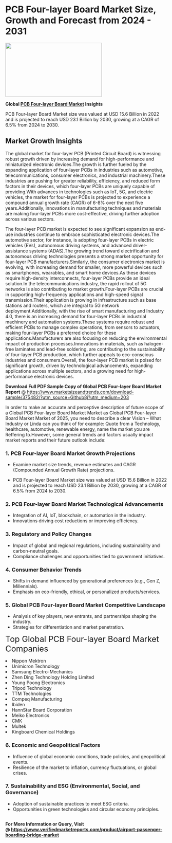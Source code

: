 <H1>PCB Four-layer Board Market Size, Growth and Forecast from 2024 - 2031</H1><img class="aligncenter size-medium wp-image-584254" src="https://thirdeyenews.in/wp-content/uploads/2024/09/Global-Market-Research-300x168.jpeg" alt="" width="300" height="168" /><p><strong>Global&nbsp;<a href="https://www.marketsizeandtrends.com/download-sample/375482/?utm_source=Github8j?utm_medium=203">PCB Four-layer Board Market</a> Insights</strong></p><p>PCB Four-layer Board Market size was valued at USD 15.6 Billion in 2022 and is projected to reach USD 23.1 Billion by 2030, growing at a CAGR of 6.5% from 2024 to 2030.</p><p><h2>Market Growth Insights</h2> <p>The global market for four-layer PCB (Printed Circuit Board) is witnessing robust growth driven by increasing demand for high-performance and miniaturized electronic devices.The growth is further fueled by the expanding application of four-layer PCBs in industries such as automotive, telecommunications, consumer electronics, and industrial machinery.These industries are pushing for greater reliability, efficiency, and reduced form factors in their devices, which four-layer PCBs are uniquely capable of providing.With advances in technologies such as IoT, 5G, and electric vehicles, the market for four-layer PCBs is projected to experience a compound annual growth rate (CAGR) of 6-8% over the next five years.Additionally, innovations in manufacturing techniques and materials are making four-layer PCBs more cost-effective, driving further adoption across various sectors.</p> <p>The four-layer PCB market is expected to see significant expansion as end-use industries continue to embrace sophisticated electronic devices.The automotive sector, for instance, is adopting four-layer PCBs in electric vehicles (EVs), autonomous driving systems, and advanced driver-assistance systems (ADAS).The growing trend toward electrification and autonomous driving technologies presents a strong market opportunity for four-layer PCB manufacturers.Similarly, the consumer electronics market is evolving, with increasing demand for smaller, more powerful devices such as smartphones, wearables, and smart home devices.As these devices require high-density interconnects, four-layer PCBs provide an ideal solution.In the telecommunications industry, the rapid rollout of 5G networks is also contributing to market growth.Four-layer PCBs are crucial in supporting high-frequency applications and high-speed signal transmission.Their application is growing in infrastructure such as base stations and routers, which are integral to 5G network deployment.Additionally, with the rise of smart manufacturing and Industry 4.0, there is an increasing demand for four-layer PCBs in industrial machinery and automation systems.These systems require robust and efficient PCBs to manage complex operations, from sensors to actuators, making four-layer PCBs a preferred choice for these applications.Manufacturers are also focusing on reducing the environmental impact of production processes.Innovations in materials, such as halogen-free laminates and lead-free soldering, are contributing to the sustainability of four-layer PCB production, which further appeals to eco-conscious industries and consumers.Overall, the four-layer PCB market is poised for significant growth, driven by technological advancements, expanding applications across multiple sectors, and a growing need for high-performance electronic devices.</p> <p><span class=""><strong>Download Full PDF Sample Copy of Global PCB Four-layer Board Market Report</strong> @ <a href="https://www.marketsizeandtrends.com/download-sample/375482/?utm_source=Github8j?utm_medium=203" target="_blank">https://www.marketsizeandtrends.com/download-sample/375482/?utm_source=Github8j?utm_medium=203</a></span></p><p>In order to make an accurate and perceptive description of future scope of a Global&nbsp;PCB Four-layer Board Market Market as Global&nbsp;PCB Four-layer Board Market Market of 2025, you need to describe a clear Vision &ndash; What Industry or Linda can you think of for example: Quote from a Technology, healthcare, automotive, renewable energy, name the market you are Reffering to.However, some general trends and factors usually impact market reports and their future outlook include:</p><h3>1.&nbsp;<strong>PCB Four-layer Board Market Growth Projections</strong></h3><ul><li>Examine market size trends, revenue estimates and CAGR (Compounded Annual Growth Rate) projections.</li><li><p>PCB Four-layer Board Market size was valued at USD 15.6 Billion in 2022 and is projected to reach USD 23.1 Billion by 2030, growing at a CAGR of 6.5% from 2024 to 2030.</p></li></ul><h3>2.&nbsp;<strong>PCB Four-layer Board Market Technological Advancements</strong></h3><ul><li>Integration of AI, IoT, blockchain, or automation in the industry.</li><li>Innovations driving cost reductions or improving efficiency.</li></ul><h3>3.&nbsp;<strong>Regulatory and Policy Changes</strong></h3><ul><li>Impact of global and regional regulations, including sustainability and carbon-neutral goals.</li><li>Compliance challenges and opportunities tied to government initiatives.</li></ul><h3>4.&nbsp;<strong>Consumer Behavior Trends</strong></h3><ul><li>Shifts in demand influenced by generational preferences (e.g., Gen Z, Millennials).</li><li>Emphasis on eco-friendly, ethical, or personalized products/services.</li></ul><h3>5.&nbsp;<strong>Global PCB Four-layer Board Market Competitive Landscape</strong></h3><ul><li>Analysis of key players, new entrants, and partnerships shaping the industry.</li><li>Strategies for differentiation and market penetration.</li></ul><p data-pm-slice="1 1 []"><span style="color: inherit; font-family: inherit; font-size: 25px;">Top Global PCB Four-layer Board Market Companies</span></p><div class="" data-test-id=""><p><li>Nippon Mektron</li><li> Unimicron Technology</li><li> Samsung Electro-Mechanics</li><li> Zhen Ding Technology Holding Limited</li><li> Young Poong Electronics</li><li> Tripod Technology</li><li> TTM Technologies</li><li> Compeq Manufacturing</li><li> Ibiden</li><li> HannStar Board Corporation</li><li> Meiko Electronics</li><li> CMK</li><li> Multek</li><li> Kingboard Chemical Holdings</li></p></div><h3>6.&nbsp;<strong>Economic and Geopolitical Factors</strong></h3><ul><li>Influence of global economic conditions, trade policies, and geopolitical events.</li><li>Resilience of the market to inflation, currency fluctuations, or global crises.</li></ul><h3>7.&nbsp;<strong>Sustainability and ESG (Environmental, Social, and Governance)</strong></h3><ul><li>Adoption of sustainable practices to meet ESG criteria.</li><li>Opportunities in green technologies and circular economy principles.</li></ul><h2><strong style="font-size: 14px;">For More Information or Query, Visit @&nbsp;</strong><a style="background-color: #ffffff; font-size: 14px;" href="https://www.marketsizeandtrends.com/report/pcb-four-layer-board-market/" target="_blank">https://www.verifiedmarketreports.com/product/airport-passenger-boarding-bridge-market</a></h2>